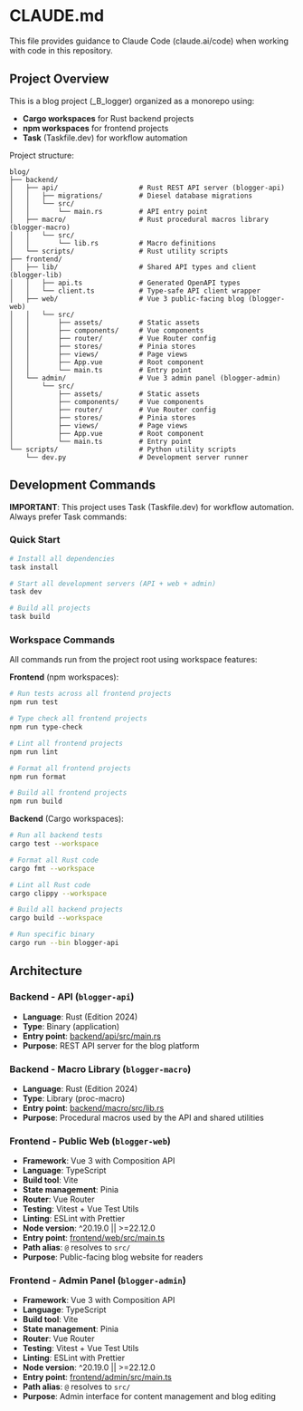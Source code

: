 # CLAUDE.md

This file provides guidance to Claude Code (claude.ai/code) when working with code in this repository.

## Project Overview

This is a blog project (_B_logger) organized as a monorepo using:
- **Cargo workspaces** for Rust backend projects
- **npm workspaces** for frontend projects
- **Task** (Taskfile.dev) for workflow automation

Project structure:

```
blog/
├── backend/
│   ├── api/                    # Rust REST API server (blogger-api)
│   │   ├── migrations/         # Diesel database migrations
│   │   └── src/
│   │       └── main.rs         # API entry point
│   ├── macro/                  # Rust procedural macros library (blogger-macro)
│   │   └── src/
│   │       └── lib.rs          # Macro definitions
│   └── scripts/                # Rust utility scripts
├── frontend/
│   ├── lib/                    # Shared API types and client (blogger-lib)
│   │   ├── api.ts              # Generated OpenAPI types
│   │   └── client.ts           # Type-safe API client wrapper
│   ├── web/                    # Vue 3 public-facing blog (blogger-web)
│   │   └── src/
│   │       ├── assets/         # Static assets
│   │       ├── components/     # Vue components
│   │       ├── router/         # Vue Router config
│   │       ├── stores/         # Pinia stores
│   │       ├── views/          # Page views
│   │       ├── App.vue         # Root component
│   │       └── main.ts         # Entry point
│   └── admin/                  # Vue 3 admin panel (blogger-admin)
│       └── src/
│           ├── assets/         # Static assets
│           ├── components/     # Vue components
│           ├── router/         # Vue Router config
│           ├── stores/         # Pinia stores
│           ├── views/          # Page views
│           ├── App.vue         # Root component
│           └── main.ts         # Entry point
└── scripts/                    # Python utility scripts
    └── dev.py                  # Development server runner
```

## Development Commands

**IMPORTANT**: This project uses Task (Taskfile.dev) for workflow automation. Always prefer Task commands:

### Quick Start
```bash
# Install all dependencies
task install

# Start all development servers (API + web + admin)
task dev

# Build all projects
task build
```

### Workspace Commands

All commands run from the project root using workspace features:

**Frontend** (npm workspaces):
```bash
# Run tests across all frontend projects
npm run test

# Type check all frontend projects
npm run type-check

# Lint all frontend projects
npm run lint

# Format all frontend projects
npm run format

# Build all frontend projects
npm run build
```

**Backend** (Cargo workspaces):
```bash
# Run all backend tests
cargo test --workspace

# Format all Rust code
cargo fmt --workspace

# Lint all Rust code
cargo clippy --workspace

# Build all backend projects
cargo build --workspace

# Run specific binary
cargo run --bin blogger-api
```

## Architecture

### Backend - API (`blogger-api`)
- **Language**: Rust (Edition 2024)
- **Type**: Binary (application)
- **Entry point**: [backend/api/src/main.rs](backend/api/src/main.rs)
- **Purpose**: REST API server for the blog platform

### Backend - Macro Library (`blogger-macro`)
- **Language**: Rust (Edition 2024)
- **Type**: Library (proc-macro)
- **Entry point**: [backend/macro/src/lib.rs](backend/macro/src/lib.rs)
- **Purpose**: Procedural macros used by the API and shared utilities

### Frontend - Public Web (`blogger-web`)
- **Framework**: Vue 3 with Composition API
- **Language**: TypeScript
- **Build tool**: Vite
- **State management**: Pinia
- **Router**: Vue Router
- **Testing**: Vitest + Vue Test Utils
- **Linting**: ESLint with Prettier
- **Node version**: ^20.19.0 || >=22.12.0
- **Entry point**: [frontend/web/src/main.ts](frontend/web/src/main.ts)
- **Path alias**: `@` resolves to `src/`
- **Purpose**: Public-facing blog website for readers

### Frontend - Admin Panel (`blogger-admin`)
- **Framework**: Vue 3 with Composition API
- **Language**: TypeScript
- **Build tool**: Vite
- **State management**: Pinia
- **Router**: Vue Router
- **Testing**: Vitest + Vue Test Utils
- **Linting**: ESLint with Prettier
- **Node version**: ^20.19.0 || >=22.12.0
- **Entry point**: [frontend/admin/src/main.ts](frontend/admin/src/main.ts)
- **Path alias**: `@` resolves to `src/`
- **Purpose**: Admin interface for content management and blog editing

